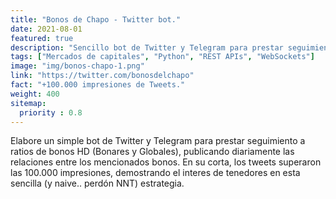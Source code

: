 ```yaml
---
title: "Bonos de Chapo - Twitter bot."
date: 2021-08-01
featured: true
description: "Sencillo bot de Twitter y Telegram para prestar seguimiento a ratios de bonos HD (Bonares y Globales), publicando diariamente las relaciones entre los mencionados bonos."
tags: ["Mercados de capitales", "Python", "REST APIs", "WebSockets"]
image: "img/bonos-chapo-1.png"
link: "https://twitter.com/bonosdelchapo"
fact: "+100.000 impresiones de Tweets."
weight: 400
sitemap:
  priority : 0.8
---
```


Elabore un simple bot de Twitter y Telegram para prestar seguimiento a ratios de bonos HD (Bonares y Globales), publicando diariamente las relaciones entre los mencionados bonos. En su corta, los tweets superaron las 100.000 impresiones, demostrando el interes de tenedores en esta sencilla (y naive.. perdón NNT) estrategia.
